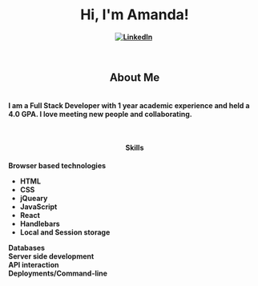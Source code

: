 
<p>
  <h1 align="center"><b>Hi, I'm Amanda!</h1>
</p>

<p align="center">
 <a href="https://www.linkedin.com/in/amanda-nelson-8259721b8/"><img src="https://img.shields.io/badge/linkedin-%230077B5.svg?&style=for-the-badge&logo=linkedin&logoColor=white"  alt="LinkedIn" /></a>&nbsp;
</p>

<br />

<p>
<h2 align="center"><b>About Me</h2>
  <br />
  I am a Full Stack Developer with 1 year academic experience and held a 4.0 GPA. I love meeting new people and collaborating.
</p>

<br />

<!--<p>
<h3 align="center"><b>Favorite Porjects</h3>
</p>
-->
<p>
<h4 align="center"><b>Skills</h4>
  <div class="grid-container">
  <div class="grid-item">Browser based technologies
    <ul>
      <li>HTML</li>
        <li>CSS</li>
          <li>jQueary</li>
            <li>JavaScript</li>
              <li>React</li>
                <li>Handlebars</li>
      <li>Local and Session storage</li>
    </ul>
    </div>
  <div class="grid-item">Databases</div>
  <div class="grid-item">Server side development</div>
  <div class="grid-item">API interaction</div>
  <div class="grid-item">Deployments/Command-line</div>
</p>

<!--
**AmandaLN/AmandaLN** is a ✨ _special_ ✨ repository because its `README.md` (this file) appears on your GitHub profile.

Here are some ideas to get you started:

- 🔭 I’m currently working on a resume builder and my React portfolio.
- 🌱 I’m currently learning ...
- 👯 I’m looking to collaborate on ...
- 🤔 I’m looking for help with ...
- 💬 Ask me about ...
- 📫 How to reach me: ...

-->
